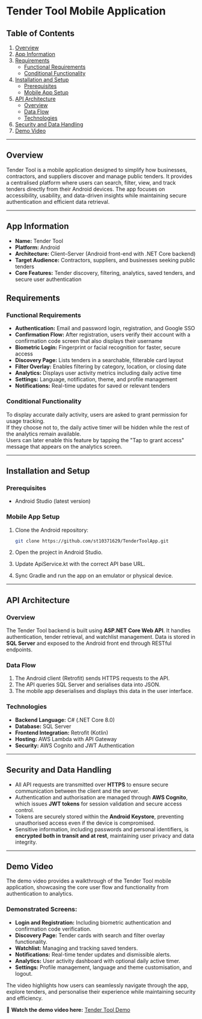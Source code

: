 # Tender Tool Mobile Application

## Table of Contents
1. [Overview](#overview)  
2. [App Information](#app-information)  
3. [Requirements](#requirements)  
   - [Functional Requirements](#functional-requirements)  
   - [Conditional Functionality](#conditional-functionality)  
4. [Installation and Setup](#installation-and-setup)  
   - [Prerequisites](#prerequisites)  
   - [Mobile App Setup](#mobile-app-setup)  
5. [API Architecture](#api-architecture)  
   - [Overview](#overview-1)  
   - [Data Flow](#data-flow)  
   - [Technologies](#technologies)  
6. [Security and Data Handling](#security-and-data-handling)  
7. [Demo Video](#demo-video)  

---

## Overview
Tender Tool is a mobile application designed to simplify how businesses, contractors, and suppliers discover and manage public tenders. It provides a centralised platform where users can search, filter, view, and track tenders directly from their Android devices. The app focuses on accessibility, usability, and data-driven insights while maintaining secure authentication and efficient data retrieval.

---

## App Information
- **Name:** Tender Tool  
- **Platform:** Android  
- **Architecture:** Client–Server (Android front-end with .NET Core backend)  
- **Target Audience:** Contractors, suppliers, and businesses seeking public tenders  
- **Core Features:** Tender discovery, filtering, analytics, saved tenders, and secure user authentication  

## Requirements

### Functional Requirements
- **Authentication:** Email and password login, registration, and Google SSO  
- **Confirmation Flow:** After registration, users verify their account with a confirmation code screen that also displays their username  
- **Biometric Login:** Fingerprint or facial recognition for faster, secure access  
- **Discovery Page:** Lists tenders in a searchable, filterable card layout  
- **Filter Overlay:** Enables filtering by category, location, or closing date  
- **Analytics:** Displays user activity metrics including daily active time  
- **Settings:** Language, notification, theme, and profile management  
- **Notifications:** Real-time updates for saved or relevant tenders  

### Conditional Functionality
To display accurate daily activity, users are asked to grant permission for usage tracking.  
If they choose not to, the daily active timer will be hidden while the rest of the analytics remain available.  
Users can later enable this feature by tapping the "Tap to grant access" message that appears on the analytics screen.

---

## Installation and Setup

### Prerequisites
- Android Studio (latest version)   

### Mobile App Setup
1. Clone the Android repository:
   
   ```bash
   git clone https://github.com/st10371629/TenderToolApp.git
3. Open the project in Android Studio.
4. Update ApiService.kt with the correct API base URL.
5. Sync Gradle and run the app on an emulator or physical device.

---

## API Architecture

### Overview
The Tender Tool backend is built using **ASP.NET Core Web API**. It handles authentication, tender retrieval, and watchlist management. Data is stored in **SQL Server** and exposed to the Android front end through RESTful endpoints.

### Data Flow
1. The Android client (Retrofit) sends HTTPS requests to the API.  
2. The API queries SQL Server and serialises data into JSON.  
3. The mobile app deserialises and displays this data in the user interface.  

### Technologies
- **Backend Language:** C# (.NET Core 8.0)  
- **Database:** SQL Server  
- **Frontend Integration:** Retrofit (Kotlin)  
- **Hosting:** AWS Lambda with API Gateway  
- **Security:** AWS Cognito and JWT Authentication

---

## Security and Data Handling

- All API requests are transmitted over **HTTPS** to ensure secure communication between the client and the server.
- Authentication and authorisation are managed through **AWS Cognito**, which issues **JWT tokens** for session validation and secure access control.
- Tokens are securely stored within the **Android Keystore**, preventing unauthorised access even if the device is compromised.
- Sensitive information, including passwords and personal identifiers, is **encrypted both in transit and at rest**, maintaining user privacy and data integrity.

---

## Demo Video
The demo video provides a walkthrough of the Tender Tool mobile application, showcasing the core user flow and functionality from authentication to analytics.  

### Demonstrated Screens:
- **Login and Registration:** Including biometric authentication and confirmation code verification.  
- **Discovery Page:** Tender cards with search and filter overlay functionality.  
- **Watchlist:** Managing and tracking saved tenders.  
- **Notifications:** Real-time tender updates and dismissible alerts.  
- **Analytics:** User activity dashboard with optional daily active timer.  
- **Settings:** Profile management, language and theme customisation, and logout.  

The video highlights how users can seamlessly navigate through the app, explore tenders, and personalise their experience while maintaining security and efficiency.  

🎥 **Watch the demo video here:** [Tender Tool Demo](https://youtu.be/FvvjMCP9NiY)

